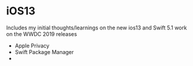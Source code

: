 # iOS13



<Head>
Includes my initial thoughts/learnings on the new ios13 and Swift 5.1 work on the WWDC 2019 releases  
</Head>

- Apple Privacy 
- Swift Package Manager
- 
